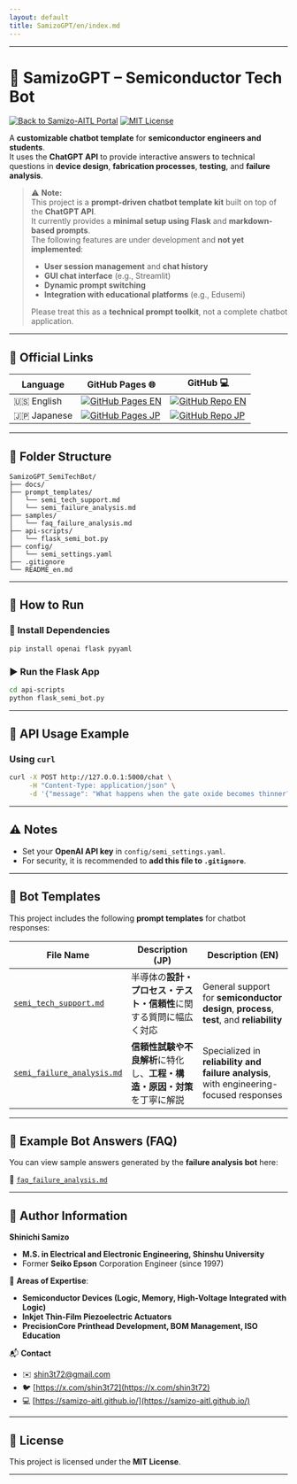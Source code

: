 ```yaml
---
layout: default
title: SamizoGPT/en/index.md 
---
```


---

# 🧠 **SamizoGPT – Semiconductor Tech Bot**

[![Back to Samizo-AITL Portal](https://img.shields.io/badge/Back%20to%20Samizo--AITL%20Portal-brightgreen)](https://samizo-aitl.github.io/en/) [![MIT License](https://img.shields.io/badge/license-MIT-blue.svg)](../LICENSE)

A **customizable chatbot template** for **semiconductor engineers and students**.  
It uses the **ChatGPT API** to provide interactive answers to technical questions in **device design**, **fabrication processes**, **testing**, and **failure analysis**.

> ⚠️ **Note:**  
> This project is a **prompt-driven chatbot template kit** built on top of the **ChatGPT API**.  
> It currently provides a **minimal setup using Flask** and **markdown-based prompts**.  
> The following features are under development and **not yet implemented**:
>
> - **User session management** and **chat history**  
> - **GUI chat interface** (e.g., Streamlit)  
> - **Dynamic prompt switching**  
> - **Integration with educational platforms** (e.g., Edusemi)
>
> Please treat this as a **technical prompt toolkit**, not a complete chatbot application.

---

## 🔗 Official Links

| Language | GitHub Pages 🌐 | GitHub 💻 |
|----------|----------------|-----------|
| 🇺🇸 English | [![GitHub Pages EN](https://img.shields.io/badge/GitHub%20Pages-English-brightgreen?logo=github)](https://samizo-aitl.github.io/SamizoGPT_SemiTechBot/en/) | [![GitHub Repo EN](https://img.shields.io/badge/GitHub-English-blue?logo=github)](https://github.com/Samizo-AITL/SamizoGPT_SemiTechBot/tree/main/en) |
| 🇯🇵 Japanese | [![GitHub Pages JP](https://img.shields.io/badge/GitHub%20Pages-日本語版-brightgreen?logo=github)](https://samizo-aitl.github.io/SamizoGPT_SemiTechBot/) | [![GitHub Repo JP](https://img.shields.io/badge/GitHub-日本語版-blue?logo=github)](https://github.com/Samizo-AITL/SamizoGPT_SemiTechBot) |

---

## 📁 **Folder Structure**

```plaintext
SamizoGPT_SemiTechBot/
├── docs/
├── prompt_templates/
│   └── semi_tech_support.md
│   └── semi_failure_analysis.md
├── samples/
│   └── faq_failure_analysis.md
├── api-scripts/
│   └── flask_semi_bot.py
├── config/
│   └── semi_settings.yaml
├── .gitignore
└── README_en.md
```

---

## 🚀 **How to Run**

### 🔧 **Install Dependencies**

```bash
pip install openai flask pyyaml
```

### ▶️ **Run the Flask App**

```bash
cd api-scripts
python flask_semi_bot.py
```

---

## 🔗 **API Usage Example**

### Using `curl`

```bash
curl -X POST http://127.0.0.1:5000/chat \
     -H "Content-Type: application/json" \
     -d '{"message": "What happens when the gate oxide becomes thinner?"}'
```

---

## ⚠️ **Notes**

- Set your **OpenAI API key** in `config/semi_settings.yaml`.  
- For security, it is recommended to **add this file to `.gitignore`**.

---

## 📄 **Bot Templates**

This project includes the following **prompt templates** for chatbot responses:

| **File Name** | **Description (JP)** | **Description (EN)** |
|---------------|----------------------|-----------------------|
| [`semi_tech_support.md`](../prompt_templates/semi_tech_support.md) | 半導体の**設計・プロセス・テスト・信頼性**に関する質問に幅広く対応 | General support for **semiconductor design**, **process**, **test**, and **reliability** |
| [`semi_failure_analysis.md`](../prompt_templates/semi_failure_analysis.md) | **信頼性試験や不良解析**に特化し、**工程・構造・原因・対策**を丁寧に解説 | Specialized in **reliability and failure analysis**, with engineering-focused responses |

---

## 📘 **Example Bot Answers (FAQ)**

You can view sample answers generated by the **failure analysis bot** here:

📄 [`faq_failure_analysis.md`](./samples/faq_failure_analysis.md)

---

## 👤 **Author Information**

**Shinichi Samizo**  
- **M.S. in Electrical and Electronic Engineering, Shinshu University**  
- Former **Seiko Epson** Corporation Engineer (since 1997)

📌 **Areas of Expertise**:  
- **Semiconductor Devices (Logic, Memory, High-Voltage Integrated with Logic)**  
- **Inkjet Thin-Film Piezoelectric Actuators**  
- **PrecisionCore Printhead Development, BOM Management, ISO Education**

📬 **Contact**  
- ✉️ [shin3t72@gmail.com](mailto:shin3t72@gmail.com)  
- 🐦 [https://x.com/shin3t72](https://x.com/shin3t72)  
- 💻 [https://samizo-aitl.github.io/](https://samizo-aitl.github.io/)

---

## 📄 **License**

This project is licensed under the **MIT License**.

---


